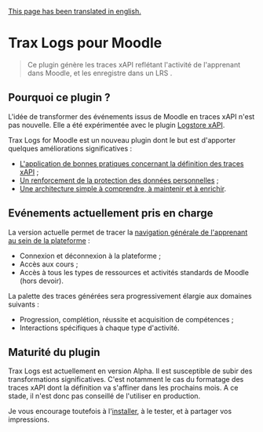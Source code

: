 [This page has been translated in english.](../../README.md)

# Trax Logs pour Moodle

> Ce plugin génère les traces xAPI reflétant l'activité de l'apprenant dans Moodle, et les enregistre dans un LRS .


## Pourquoi ce plugin ?

L'idée de transformer des événements issus de Moodle en traces xAPI n'est pas nouvelle. 
Elle a été expérimentée avec le plugin [Logstore xAPI](https://moodle.org/plugins/view/logstore_xapi).

Trax Logs for Moodle est un nouveau plugin dont le but est d'apporter quelques améliorations significatives :
* [L'application de bonnes pratiques concernant la définition des traces xAPI](best-practices.md) ;
* [Un renforcement de la protection des données personnelles](privacy.md) ;
* [Une architecture simple à comprendre, à maintenir et à enrichir](tech.md).


## Evénements actuellement pris en charge

La version actuelle permet de tracer la [navigation générale de l'apprenant au sein de la plateforme](events.md) :
* Connexion et déconnexion à la plateforme ;
* Accès aux cours ;
* Accès à tous les types de ressources et activités standards de Moodle (hors devoir).

La palette des traces générées sera progressivement élargie aux domaines suivants :
* Progression, complétion, réussite et acquisition de compétences ;
* Interactions spécifiques à chaque type d'activité.


## Maturité du plugin

Trax Logs est actuellement en version Alpha. Il est susceptible de subir des transformations significatives. 
C'est notamment le cas du formatage des traces xAPI dont la définition va s'affiner dans les prochains mois.
A ce stade, il n'est donc pas conseillé de l'utiliser en production.

Je vous encourage toutefois à l'[installer](tech.md), à le tester, et à partager vos impressions.



